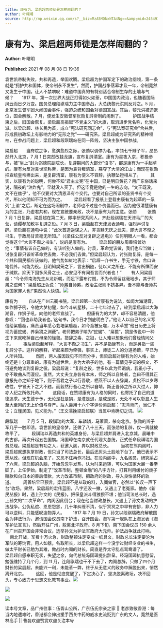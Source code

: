 ```yaml
---
title: 康有为、梁启超两师徒是怎样闹翻的？
author: 叶曙明
source: http://mp.weixin.qq.com/s?__biz=MzA5MDkxNTA4Ng==&amp;mid=2454911339&amp;idx=1&amp;sn=575bbdac5f04614b24ebbc8d7a390b25&amp;chksm=87a2310ab0d5b81c0ca7786cb6a68dc6baedca19275e2fdd3c8e9e8cb520d10069819e6bd2b8&poc_token=HJ_Do2ejHyO-wNZGG8Q1S8FdPgy1YBBEob-nUEme
---
```


# 康有为、梁启超两师徒是怎样闹翻的？

**Author:** 叶曙明

**Published:** 2021 年 08 月 08 日 19:36

袁世凯帝制失败，共和再造，举国欢腾。梁启超为护国军定下的政治纲领，第一条就是“拥护共和国体，使帝制永不发生”，然而，护国战争落幕才及一年，帝制竟然又发生于中国。让人不禁喟叹：难道中国真的有特别适合帝制生存的土壤与气候？       1917 年，第一次世界大战正打得如火如荼，中国国内政治，也随着国际风云而日夕万变。国务总理段祺瑞力主中国参战，大总统黎元洪则反对之。5 月，北京发生督军团大闹国会事件，强迫总统和国会对德国宣战。其后，黎元洪被迫退位，国会解散。7 月，便发生安徽督军张勋复辟帝制的闹剧了。        护国战争结束之后，旧国会恢复。梁启超高揭起“不党主义”的大旗，取消进步党名称，化党为派。以梁启超、林长民为首，成立“宪法研究同志会”，与“宪法案研究会”合并后，形成民初政坛上有影响力的“无形之党”——研究系。梁启超成为研究系的精神领袖，在参战问题上，梁启超和段琪瑞站在同一阵线，坚决主张中国参战。

梁启超       当府院之争，愈演愈烈之际，张勋以调停为名，率领七千辫子军，昂昂然开入北京，7 月 1 日突然改挂龙旗，宣布复辟清室。康有为星夜入京，积极参与，被“皇上”封为弼德院副院长，复辟期间的大部分“诏书”，都是康有为一手起草的。康有为反对袁世凯称帝，是因为袁背叛清室，篡夺了大清的江山；而现在张勋把宣统皇帝捧出来，是复辟清室，康有为便义不容辞，执鞭坠镫相从了。        其实，以康有为的聪明，何尝不知“君主立宪”在中国，已是明日黄花？用广东俗话来说，隔夜的“油炸鬼”，早就没人买了。但这毕竟是他的一生的志向，“文王既没，文不在兹乎”，他不仅要对大清恩泽有个交代，也要对自己所读的圣贤书有个交代，所以他明知不可为而为之。        梁启超看了报纸上登载由康有为起草的一系列“上谕”之后，断定在这场闹剧中，老师也不过是个傀儡而已。因为他很清楚康有为的主张，乃虚君共和，现在宣统要亲政，决不是康有为的主意。张勋         张勋 7 月 1 日复辟，梁启超在第二天，即率研究系同人，齐赴段祺瑞在天津马厂的大营，请缨参加敉平复辟之役。7 月 3 日，梁启超在天津发表通电，强烈声讨复辟。梁启超在通电中说：“此次首造逆谋之人，非贪黩无厌之武夫，即大言不惭之书生，于政局甘苦毫无所知。”（《梁任公反对复辟之通电》）任何明眼人一看，都会觉得这个“大言不惭之书生”，说的是康有为。        梁启超的朋友周善培曾劝他：“事情有该自己做的，有该听别人做的。讨袁，革命党该做，我们也应当做；讨张复辟只该听革命党去做，不必我们去做。”但梁启超认为，讨张勋复辟，是每一个共和国民都应该做的。他气势如虹地表示：“启超一介书生，手无寸铁，舍口诛笔伐外，何能为役。且明知樊笼之下，言出祸随，徒以义之所在，不能有所惮而安于缄默。抑天下固多风骨之士，必安见不有闻吾言而兴者也！”        有人问梁启超：“今令师南海先生从龙新朝，而足下露布讨贼，不为令师留丝毫地步，其于师弟之谊何？”梁启超正色说：“师弟自师弟，政治主张则不妨各异。吾不能与吾师共为国家罪人也!”果然快人快语。![](https://mmbiz.qpic.cn/mmbiz_png/Ljib4So7yuWian6UnictNgCmvnjuCSPiaS0u1YPCFicbku7m7WhOmDV4ONPzu5m0RMXAJk5jK9sJZyYRhFAEHUNW3HQ/640?wx_fmt=png)

康有为         自从在广州云衢书院，梁启超第一次听康有为说法，如闻大海潮音，如作狮子吼，令他大梦初醒，如今斗转星移，二十七年过去了，轮到梁启超以大海潮音，作狮子吼，向他的老师宣战了。        但康有为的大梦，却不容易清醒，他悲叹：“‘回也非助我者也。’这句书，我今日才到底明白了。”他让人以自己的名义写信给梁启超，痛责当年悉心栽培梁启超，如今竟被反噬，万木草堂“他日历史上将视为蓄蛇蝎、养枭獍之渊薮”。老师把弟子喻为“蛇蝎”、“枭獍”，獍是传说中一种生下来就吃掉自己母亲的怪兽。措辞之毒、之狠，让人难以想象他们曾经情同父子。        事后梁启超解释，“大言不惭之书生”，并不是指康有为，而是另指一些复辟分子。这样的解释，听起来颇为牵强，事实上，师徒二人的分道扬镳，早已为人所共知。        然而，两人虽因政见不同而分手，但梁启超对康有为的人格，始终还是十分尊重的。康有为逝世后，身为大弟子的他，有一篇情见乎词的祭文，不可避免地谈到复辟之役。梁启超说：“复辟之役，世多以此为师诟病，我虽小子，亦不敢曲从而漫应。虽然，大丈夫立身各有本末，师之所以自处者，岂曰不得其正思报先帝之知于地下，则于吾君之子以行吾敬，栖燕不以人去辞巢，贞松不以岁寒改性，宁冒天下之大不韪，而毅然行吾心之所以自靖，斯正吾师之所以大过人，抑亦人纪之所攸托命。”        这段话，在赞颂康有为人格的同时，也寄托了自己的道德追求。天生德于予，无论是狂是狷，是进是退，是成是败，无处不可以彰显人生至大至刚的无上价值与尊严。后人尝用十六个字评价梁启超：“忍背师门，当仁不让；立慬民国，见义能为。”（王文濡挽梁启超联）当属中肯确切之词。 ![](https://mmbiz.qpic.cn/mmbiz_jpg/PJWG74pLsMZOcGgApQfH2IBianUM4ugnzs8AJwUSNI1PO0GH44Ho1ld3ngRUDWZ9FCGllicxJgNmONQWomRWnKEw/640)

段祺瑞        7 月 5 日，段祺瑞的大军，车辚辚，马萧萧，杀向北京。张勋的辫子军几乎一触即溃。袁世凯的皇帝梦，还做了八十三天，而张勋的复辟，仅一周就被敉平了。        段祺瑞以再造共和的英雄身份，与梁启超并肩进入北京城。晨曦中的古都，再次升起五色国旗。冯国璋在南京就任代理大总统，正式任命段祺瑞为国务总理。梁启超是有功之人，获邀入阁，畀以财政总长。        当初在熊内阁时，梁启超就想执掌财政，但只当了司法总长，最后还灰头土脸地下台了。他已表示不愿从政，但现在机会来了，又忍不住再作冯妇。在段内阁中，九名阁员，研究系占了六席，梁启超的头脑，开始忽忽乎发热，认为时来运转，可以为国家大展一番拳脚了。上任伊始，制定了“改革币制，整顿金融”的八字方针，打算利用缓付的庚子赔款和向日本的善后借款，大力改革币制，把政府的财政，导入良性循环的轨道。        周善培早已预言，梁启超不是从政的料，入阁做官，必然以“长叹一声下台”收场。果然，梁启超的宏伟蓝图，八字还没一撇，又遇上了老冤家。他办《新民丛报》时，遇上孙文的《民报》，把保皇派斗得狼狈不堪；他当司法总长时，遇上孙文的“二次革命”，内阁因此倒台；现在他当财政总长，又遇上了孙文发动的护法战争。公仇私谊、恩恩怨怨，几十年纠缠不清，似乎冥冥之中早有安排，非人力可以逆料，只能感叹造物弄人。       1917 年７月 19 日，孙文以段祺瑞政府解散国会为非法行为，邀请国会议员南下护法，召开国会。海军第一舰队在上海发表《海军护法宣言》，然后开往广州，脱离北洋政府。8 月下旬，南下国会议员 150 余人在广州召开国会非常会议，选举孙文为护法军政府大元帅。护法战争就此打响。        南北开战，军费十万火急，财政整顿注定变成一纸具文，财政总长注定要沦为军队的筹饷官。用人如器，各取所长，以梁启超这样一个没学过财经专业的书生，做太平财长已勉为其难，做战时内阁的财长，简直是乔太守乱点鸳鸯谱了。        梁启超自感奉职无状，失望之余，向代总统冯国璋提出辞呈。经冯国璋执意慰留，勉强维持了几个月，到 11 月，连段祺瑞也干不下去了，内阁总辞。只做了四个月财长的梁启超，未能兴一利，未能革一弊，终于从无意义的政务中解脱出来，悄然离开北京。        这回，他是彻底觉醒了，下定决心了，坚决脱离政坛，决不回头，专心致力于思想文化教育事业。![](https://mmbiz.qpic.cn/mmbiz_jpg/PJWG74pLsMZOcGgApQfH2IBianUM4ugnz5jcPvkU7ZfnicJjjan1Yic5HpwUibho9e39oLicJL7B0qjpVuicjgGkVPzA/640)

![](https://mmbiz.qpic.cn/mmbiz_jpg/PJWG74pLsMZOcGgApQfH2IBianUM4ugnzjtg4yemS064re62Viaa8eNtQUO0DleR52hMpfRlQEdcWBpiavPzXFibOw/640)

![](https://mmbiz.qpic.cn/mmbiz_jpg/PJWG74pLsMZOcGgApQfH2IBianUM4ugnzTt20k87Lv4G7wL97SqwfiawDFcPERZGpwho2Y6qMTSHQ3bGvTS7mHMg/640)

读本号文章，品广州往事：伍胥山公所，广东伍氏宗亲之家 || 老彦致敬香港：每当内地遭难时，香港都会伸出援手西关中药的威水史流贬到广东的文人，竟然是医林高手 || 曹磊欢迎赞赏欢迎关注本号
